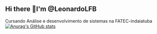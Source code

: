 ## Hi there 👋I'm @LeonardoLFB
Cursando Análise e desenvolvimento de sistemas na FATEC-indaiatuba
[![Anurag's GitHub stats](https://github-readme-stats.vercel.app/api?username=LeonardoLFB)](https://github.com/anuraghazra/github-readme-stats)
<!--
**LeonardoLFB/LeonardoLFB** is a ✨ _special_ ✨ repository because its `README.md` (this file) appears on your GitHub profile.

Here are some ideas to get you started:

- 🔭 I’m currently working on ...
- 🌱 I’m currently learning ...
- 👯 I’m looking to collaborate on ...
- 🤔 I’m looking for help with ...
- 💬 Ask me about ...
- 📫 How to reach me: ...
- 😄 Pronouns: ...
- ⚡ Fun fact: ...
-->
